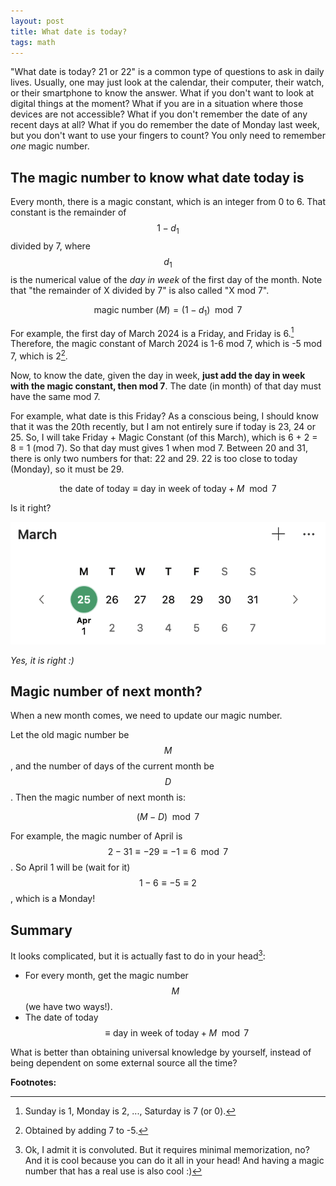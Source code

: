 ```yaml
---
layout: post
title: What date is today?
tags: math
---
```


"What date is today? 21 or 22" is a common type of questions to ask in daily lives. Usually, one may just look at the calendar, their computer, their watch, or their smartphone to know the answer. What if you don't want to look at digital things at the moment? What if you are in a situation where those devices are not accessible? What if you don't remember the date of any recent days at all? What if you do remember the date of Monday last week, but you don't want to use your fingers to count? You only need to remember _one_ magic number.

## The magic number to know what date today is

Every month, there is a magic constant, which is an integer from 0 to 6. That constant is the remainder of $$1 - d_1$$ divided by 7, where $$d_1$$ is the numerical value of the _day in week_ of the first day of the month. Note that "the remainder of X divided by 7" is also called "X mod 7".

$$ \text{magic number } (M) = (1-d_1) \mod 7 $$

For example, the first day of March 2024 is a Friday, and Friday is 6.[^1] Therefore, the magic constant of March 2024 is 1-6 mod 7, which is -5 mod 7, which is 2[^2]. 

Now, to know the date, given the day in week, **just add the day in week with the magic constant, then mod 7**. The date (in month) of that day must have the same mod 7.

For example, what date is this Friday? As a conscious being, I should know that it was the 20th recently, but I am not entirely sure if today is 23, 24 or 25. So, I will take Friday + Magic Constant (of this March), which is 6 + 2 = 8 = 1 (mod 7). So that day must gives 1 when mod 7. Between 20 and 31, there is only two numbers for that: 22 and 29. 22 is too close to today (Monday), so it must be 29.

$$\textrm{the date of today} \equiv \text{day in week of today} + M \mod 7$$

Is it right?

![](/assets/calendar.png)

_Yes, it is right :)_

## Magic number of next month?

When a new month comes, we need to update our magic number.

Let the old magic number be $$M$$, and the number of days of the current month be $$D$$. Then the magic number of next month is:

$$(M-D) \mod 7$$

For example, the magic number of April is $$2-31 \equiv -29 \equiv -1 \equiv 6 \mod 7$$. So April 1 will be (wait for it) $$1-6 \equiv -5 \equiv 2$$, which is a Monday!

## Summary

It looks complicated, but it is actually fast to do in your head[^3]:

- For every month, get the magic number $$M$$ (we have two ways!).
- The date of today $$\equiv \text{day in week of today} + M \mod 7$$

What is better than obtaining universal knowledge by yourself, instead of being dependent on some external source all the time?

**Footnotes:**

[^1]: Sunday is 1, Monday is 2, ..., Saturday is 7 (or 0).
[^2]: Obtained by adding 7 to -5.
[^3]: Ok, I admit it is convoluted. But it requires minimal memorization, no? And it is cool because you can do it all in your head! And having a magic number that has a real use is also cool :)
